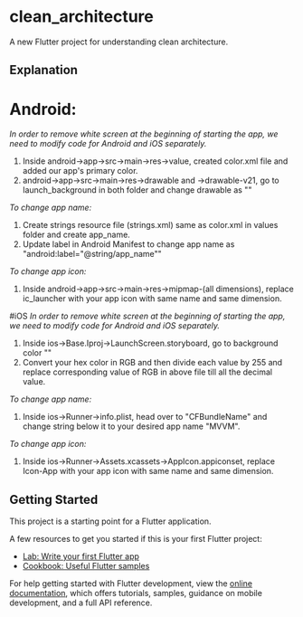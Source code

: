 # clean_architecture

A new Flutter project for understanding clean architecture.

## Explanation


# Android:

*In order to remove white screen at the beginning of starting the app, we need to modify code for Android and iOS separately.*
1. Inside android->app->src->main->res->value, created color.xml file and added our app's primary color.
2. android->app->src->main->res->drawable and ->drawable-v21, go to launch_background in both folder and change drawable as "<item android:drawable="@color/primary" />"


*To change app name:*
1. Create strings resource file (strings.xml) same as color.xml in values folder and create app_name.
2. Update label in Android Manifest to change app name as "android:label="@string/app_name""

*To change app icon:*
1. Inside android->app->src->main->res->mipmap-(all dimensions), replace ic_launcher with your app icon with same name and same dimension.


#iOS
*In order to remove white screen at the beginning of starting the app, we need to modify code for Android and iOS separately.*
1. Inside ios->Base.Iproj->LaunchScreen.storyboard, go to background color "<color key="backgroundColor" red="1" green="1" blue="1" alpha="1" colorSpace="custom" customColorSpace="sRGB"/>"
2. Convert your hex color in RGB and then divide each value by 255 and replace corresponding value of RGB in above file till all the decimal value. 


*To change app name:*
1. Inside ios->Runner->info.plist, head over to "<key>CFBundleName</key>" and change string below it to your desired app name "<string>MVVM</string>".

*To change app icon:*
1. Inside ios->Runner->Assets.xcassets->AppIcon.appiconset, replace Icon-App with your app icon with same name and same dimension.

## Getting Started

This project is a starting point for a Flutter application.

A few resources to get you started if this is your first Flutter project:

- [Lab: Write your first Flutter app](https://docs.flutter.dev/get-started/codelab)
- [Cookbook: Useful Flutter samples](https://docs.flutter.dev/cookbook)

For help getting started with Flutter development, view the
[online documentation](https://docs.flutter.dev/), which offers tutorials,
samples, guidance on mobile development, and a full API reference.
